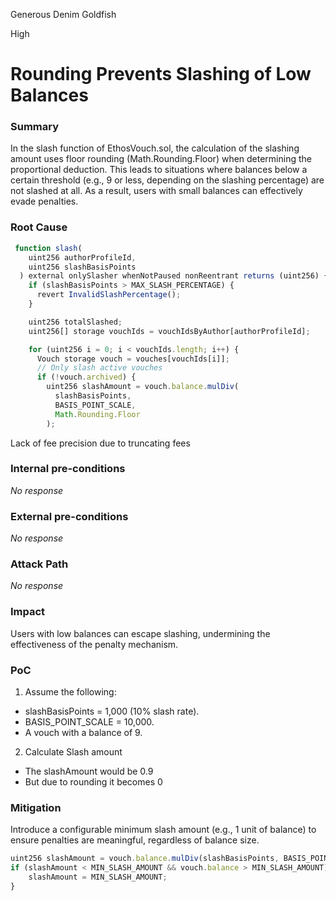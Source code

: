 Generous Denim Goldfish

High

# Rounding Prevents Slashing of Low Balances

### Summary

In the slash function of EthosVouch.sol, the calculation of the slashing amount uses floor rounding (Math.Rounding.Floor) when determining the proportional deduction. This leads to situations where balances below a certain threshold (e.g., 9 or less, depending on the slashing percentage) are not slashed at all. As a result, users with small balances can effectively evade penalties.

### Root Cause

```javascript
 function slash(
    uint256 authorProfileId,
    uint256 slashBasisPoints
  ) external onlySlasher whenNotPaused nonReentrant returns (uint256) {
    if (slashBasisPoints > MAX_SLASH_PERCENTAGE) {
      revert InvalidSlashPercentage();
    }

    uint256 totalSlashed;
    uint256[] storage vouchIds = vouchIdsByAuthor[authorProfileId];

    for (uint256 i = 0; i < vouchIds.length; i++) {
      Vouch storage vouch = vouches[vouchIds[i]];
      // Only slash active vouches
      if (!vouch.archived) {
        uint256 slashAmount = vouch.balance.mulDiv(
          slashBasisPoints,
          BASIS_POINT_SCALE,
          Math.Rounding.Floor
        );
```
Lack of fee precision due to truncating fees

### Internal pre-conditions

_No response_

### External pre-conditions

_No response_

### Attack Path

_No response_

### Impact

Users with low balances can escape slashing, undermining the effectiveness of the penalty mechanism.

### PoC

1. Assume the following:
- slashBasisPoints = 1,000 (10% slash rate).
- BASIS_POINT_SCALE = 10,000.
- A vouch with a balance of 9.
2. Calculate Slash amount
- The slashAmount would be 0.9 
- But due to rounding it becomes 0



### Mitigation

Introduce a configurable minimum slash amount (e.g., 1 unit of balance) to ensure penalties are meaningful, regardless of balance size.
```javascript
uint256 slashAmount = vouch.balance.mulDiv(slashBasisPoints, BASIS_POINT_SCALE, Math.Rounding.Floor);
if (slashAmount < MIN_SLASH_AMOUNT && vouch.balance > MIN_SLASH_AMOUNT) {
    slashAmount = MIN_SLASH_AMOUNT;
}
```